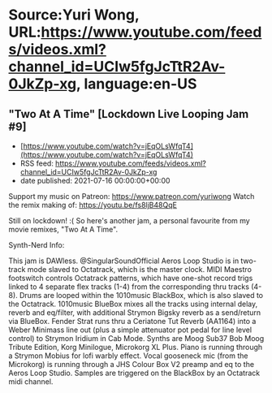 # Source:Yuri Wong, URL:https://www.youtube.com/feeds/videos.xml?channel_id=UCIw5fgJcTtR2Av-0JkZp-xg, language:en-US

## "Two At A Time" [Lockdown Live Looping Jam #9]
 - [https://www.youtube.com/watch?v=jEqOLsWfqT4](https://www.youtube.com/watch?v=jEqOLsWfqT4)
 - RSS feed: https://www.youtube.com/feeds/videos.xml?channel_id=UCIw5fgJcTtR2Av-0JkZp-xg
 - date published: 2021-07-16 00:00:00+00:00

Support my music on Patreon: https://www.patreon.com/yuriwong Watch the remix making of: https://youtu.be/fs8ljB48QqE

Still on lockdown! :( So here's another jam, a personal favourite from my movie remixes, "Two At A Time".

Synth-Nerd Info:

This jam is DAWless. @SingularSoundOfficial Aeros Loop Studio is in two-track mode slaved to Octatrack, which is the master clock. MIDI Maestro footswitch controls Octatrack patterns, which have one-shot record trigs linked to 4 separate flex tracks (1-4) from the corresponding thru tracks (4-8). Drums are looped within the 1010music BlackBox, which is also slaved to the Octatrack. 1010music BlueBox mixes all the tracks using internal delay, reverb and eq/filter, with additional Strymon Bigsky reverb as a send/return via BlueBox.
Fender Strat runs thru a Ceriatone Tut Reverb (AA1164) into a Weber Minimass line out (plus a simple attenuator pot pedal for line level control) to Strymon Iridium in Cab Mode.
Synths are Moog Sub37 Bob Moog Tribute Edition, Korg Minilogue, Microkorg XL Plus.
Piano is running through a Strymon Mobius for lofi warbly effect.
Vocal gooseneck mic (from the Microkorg) is running through a JHS Colour Box V2 preamp and eq to the Aeros Loop Studio.
Samples are triggered on the BlackBox by an Octatrack midi channel.

